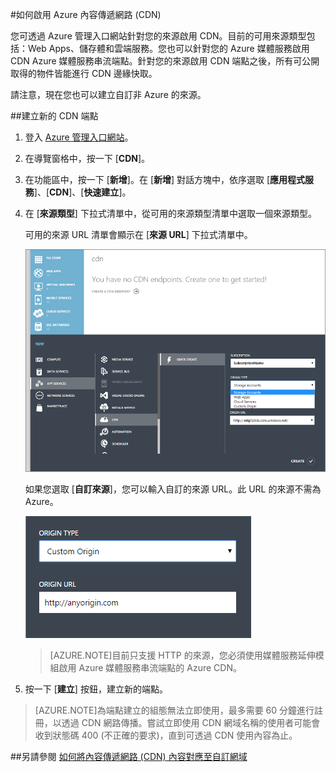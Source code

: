 <properties 
	 pageTitle="如何啟用 Azure 內容傳遞網路 (CDN)" 
	 description="本主題說明如何啟用 Azure 內容傳遞網路 (CDN)。" 
	 services="cdn" 
	 documentationCenter="" 
	 authors="zhangmanling" 
	 manager="dwrede" 
	 editor=""/>
<tags 
	 ms.service="cdn" 
	 ms.workload="media" 
	 ms.tgt_pltfrm="na" 
	 ms.devlang="na" 
	 ms.topic="article" 
	 ms.date="06/03/2015" 
	 ms.author="mazha"/>



#如何啟用 Azure 內容傳遞網路 (CDN)  

您可透過 Azure 管理入口網站針對您的來源啟用 CDN。目前的可用來源類型包括：Web Apps、儲存體和雲端服務。您也可以針對您的 Azure 媒體服務啟用 CDN Azure 媒體服務串流端點。針對您的來源啟用 CDN 端點之後，所有可公開取得的物件皆能進行 CDN 邊緣快取。

請注意，現在您也可以建立自訂非 Azure 的來源。

##建立新的 CDN 端點  

1.	登入 [Azure 管理入口網站](http://manage.windowsazure.com/)。
2.	在導覽窗格中，按一下 [**CDN**]。
3.	在功能區中，按一下 [**新增**]。在 [**新增**] 對話方塊中，依序選取 [**應用程式服務**]、[**CDN**]、[**快速建立**]。
4.	在 [**來源類型**] 下拉式清單中，從可用的來源類型清單中選取一個來源類型。
	
	可用的來源 URL 清單會顯示在 [**來源 URL**] 下拉式清單中。
	

	![createnew][createnew]

	如果您選取 [**自訂來源**]，您可以輸入自訂的來源 URL。此 URL 的來源不需為 Azure。

	![customorigin][customorigin]

	>[AZURE.NOTE]目前只支援 HTTP 的來源，您必須使用媒體服務延伸模組啟用 Azure 媒體服務串流端點的 Azure CDN。
	
5.	按一下 [**建立**] 按鈕，建立新的端點。


>[AZURE.NOTE]為端點建立的組態無法立即使用，最多需要 60 分鐘進行註冊，以透過 CDN 網路傳播。嘗試立即使用 CDN 網域名稱的使用者可能會收到狀態碼 400 (不正確的要求)，直到可透過 CDN 使用內容為止。

##另請參閱
[如何將內容傳遞網路 (CDN) 內容對應至自訂網域](cdn-map-content-to-custom-domain.md)

[createnew]: ./media/cdn-create-new-endpoint/cdn-create-new-account.png

[customorigin]: ./media/cdn-create-new-endpoint/cdn-custom-origin.png
 

<!---HONumber=62-->